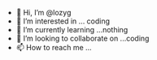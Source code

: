 - 👋 Hi, I’m @lozyg
- 👀 I’m interested in ... coding
- 🌱 I’m currently learning ...nothing
- 💞️ I’m looking to collaborate on ...coding
- 📫 How to reach me ...

<!---
lozyg/lozyg is a ✨ special ✨ repository because its `README.md` (this file) appears on your GitHub profile.
You can click the Preview link to take a look at your changes.
--->

